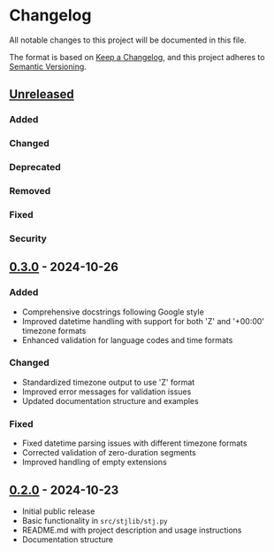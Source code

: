 # Changelog

All notable changes to this project will be documented in this file.

The format is based on [Keep a Changelog](https://keepachangelog.com/en/1.0.0/),
and this project adheres to [Semantic Versioning](https://semver.org/spec/v2.0.0.html).

## [Unreleased]

### Added

### Changed

### Deprecated

### Removed

### Fixed

### Security

## [0.3.0] - 2024-10-26

### Added

- Comprehensive docstrings following Google style
- Improved datetime handling with support for both 'Z' and '+00:00' timezone formats
- Enhanced validation for language codes and time formats

### Changed

- Standardized timezone output to use 'Z' format
- Improved error messages for validation issues
- Updated documentation structure and examples

### Fixed

- Fixed datetime parsing issues with different timezone formats
- Corrected validation of zero-duration segments
- Improved handling of empty extensions

## [0.2.0] - 2024-10-23

- Initial public release
- Basic functionality in `src/stjlib/stj.py`
- README.md with project description and usage instructions
- Documentation structure

[Unreleased]: https://github.com/yaniv-golan/stjlib/compare/v0.3.0...HEAD
[0.3.0]: https://github.com/yaniv-golan/stjlib/compare/v0.2.0...v0.3.0
[0.2.0]: https://github.com/yaniv-golan/stjlib/releases/tag/v0.2.0
